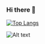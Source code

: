 ### Hi there 👋
[![Top Langs](https://github-readme-stats.vercel.app/api/top-langs/?username=kennedfer&layout=compact)](https://github.com/anuraghazra/github-readme-stats)

![Alt text](https://spotify-recently-played-readme.vercel.app/api?user=31ba4zphpkwqykc7zl6t5ox6o5fy)

<!--
**kennedfer/kennedfer** is a ✨ _special_ ✨ repository because its `README.md` (this file) appears on your GitHub profile.

Here are some ideas to get you started:


- 🔭 I’m currently working on ...
- 🌱 I’m currently learning ...
- 👯 I’m looking to collaborate on ...
- 🤔 I’m looking for help with ...
- 💬 Ask me about ...
- 📫 How to reach me: ...
- 😄 Pronouns: ...
- ⚡ Fun fact: ...
-->
